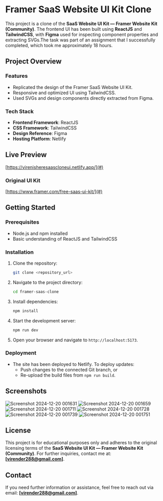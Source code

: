 # Framer SaaS Website UI Kit Clone

This project is a clone of the **SaaS Website UI Kit — Framer Website Kit (Community)**. The frontend UI has been built using **ReactJS** and **TailwindCSS**, with **Figma** used for inspecting component properties and extracting SVGs.The task was part of an assignment that I successfully completed, which took me approximately 18 hours.

## Project Overview

### Features
- Replicated the design of the Framer SaaS Website UI Kit.
- Responsive and optimized UI using TailwindCSS.
- Used SVGs and design components directly extracted from Figma.

### Tech Stack
- **Frontend Framework**: ReactJS
- **CSS Framework**: TailwindCSS
- **Design Reference**: Figma
- **Hosting Platform**: Netlify

## Live Preview
[https://virenisheresaascloneui.netlify.app/](#)

### Original UI Kit
[https://www.framer.com/free-saas-ui-kit/](#)

## Getting Started

### Prerequisites
- Node.js and npm installed
- Basic understanding of ReactJS and TailwindCSS

### Installation

1. Clone the repository:
   ```bash
   git clone <repository_url>
   ```
2. Navigate to the project directory:
   ```bash
   cd framer-saas-clone
   ```
3. Install dependencies:
   ```bash
   npm install
   ```
4. Start the development server:
   ```bash
   npm run dev
   ```
5. Open your browser and navigate to `http://localhost:5173`.

### Deployment
- The site has been deployed to Netlify. To deploy updates:
  - Push changes to the connected Git branch, or
  - Re-upload the build files from `npm run build`.

## Screenshots

![Screenshot 2024-12-20 001631](https://github.com/user-attachments/assets/be2eb996-601c-4844-9f25-6dbda4746605)
![Screenshot 2024-12-20 001659](https://github.com/user-attachments/assets/f2ebd863-0bee-4afd-b403-9d37c3d708ea)
![Screenshot 2024-12-20 001711](https://github.com/user-attachments/assets/677d2faf-d069-4653-9fcb-8180f4b81e09)
![Screenshot 2024-12-20 001728](https://github.com/user-attachments/assets/9f6d84f3-34b1-46ed-b8c8-4732edde3509)
![Screenshot 2024-12-20 001739](https://github.com/user-attachments/assets/7ac40d45-52e1-43f4-b60d-a597f455ddec)
![Screenshot 2024-12-20 001751](https://github.com/user-attachments/assets/8ab8e226-bcf6-42af-8cab-cbba9a1fa708)


## License
This project is for educational purposes only and adheres to the original licensing terms of the **SaaS Website UI Kit — Framer Website Kit (Community)**. For further inquiries, contact me at: **[virender288@gmail.com]**.

## Contact
If you need further information or assistance, feel free to reach out via email: **[virender288@gmail.com]**.

